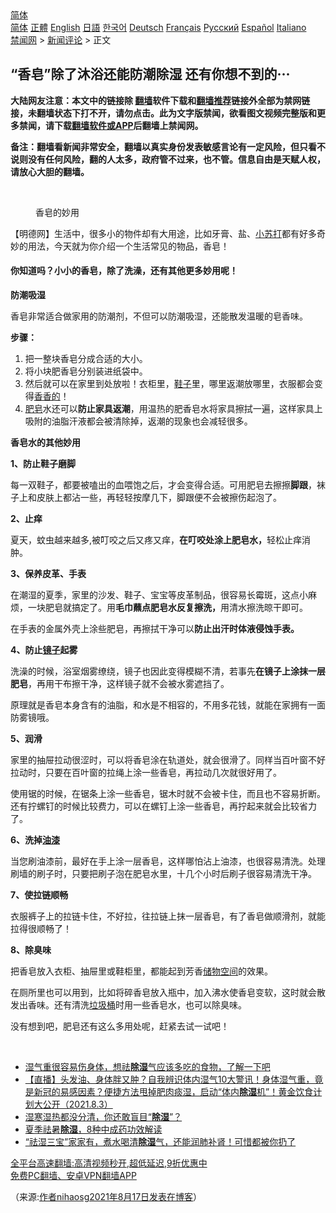  <!-- 面包屑导航 --> <div class="breadcrumb"><!-- GTranslate: https://gtranslate.io/ -->  <div class="switcher notranslate">  <div class="selected">  <a href="#" onclick="return false;"> 简体</a>  </div>  <div class="option">  <a href="https://www.bannedbook.org" onclick="doGTranslate('zh-CN|zh-CN');jQuery('div.switcher div.selected a').html(jQuery(this).html());return false;" title="简体中文" class="nturl selected"> 简体</a>  <a href="https://www.bannedbook.org/zh-tw/" onclick="doGTranslate('zh-CN|zh-TW');jQuery('div.switcher div.selected a').html(jQuery(this).html());return false;" title="繁體中文" class="nturl"> 正體</a>  <a href="https://www.bannedbook.org/en/" onclick="doGTranslate('zh-CN|en');jQuery('div.switcher div.selected a').html(jQuery(this).html());return false;" title="English" class="nturl"> English</a>  <a href="https://www.bannedbook.org/ja/" onclick="doGTranslate('zh-CN|ja');jQuery('div.switcher div.selected a').html(jQuery(this).html());return false;" title="日本語" class="nturl"> 日語</a>  <a href="https://www.bannedbook.org/ko/" onclick="doGTranslate('zh-CN|ko');jQuery('div.switcher div.selected a').html(jQuery(this).html());return false;" title="한국어" class="nturl"> 한국어</a>  <a href="https://www.bannedbook.org/de/" onclick="doGTranslate('zh-CN|de');jQuery('div.switcher div.selected a').html(jQuery(this).html());return false;" title="Deutsch" class="nturl"> Deutsch</a>  <a href="https://www.bannedbook.org/fr/" onclick="doGTranslate('zh-CN|fr');jQuery('div.switcher div.selected a').html(jQuery(this).html());return false;" title="Français" class="nturl"> Français</a>  <a href="https://www.bannedbook.org/ru/" onclick="doGTranslate('zh-CN|ru');jQuery('div.switcher div.selected a').html(jQuery(this).html());return false;" title="Русский" class="nturl"> Русский</a>  <a href="https://www.bannedbook.org/es/" onclick="doGTranslate('zh-CN|es');jQuery('div.switcher div.selected a').html(jQuery(this).html());return false;" title="Español" class="nturl"> Español</a>  <a href="https://www.bannedbook.org/it/" onclick="doGTranslate('zh-CN|it');jQuery('div.switcher div.selected a').html(jQuery(this).html());return false;" title="Italiano" class="nturl"> Italiano</a>  </div>  </div>      <div class='breadcrumb-sub'><!-- Breadcrumb NavXT 6.3.0 --> <a href="https://www.bannedbook.org/" class="home">禁闻网</a> &gt; <a href="https://www.bannedbook.org/bnews/comments/" class="category">新闻评论</a> &gt; 正文</div></div><h2>“香皂”除了沐浴还能防潮除湿 还有你想不到的···</h2> <p class="notice"><b>大陆网友注意：本文中的链接除 <a href="https://github.com/bannedbook/fanqiang" >翻墙</a>软件下载和<a href="https://github.com/killgcd/justmysocks/blob/master/README.md">翻墙推荐</a>链接外全部为禁网链接，未翻墙状态下打不开，请勿点击。此为文字版禁闻，欲看图文视频完整版和更多禁闻，请下载<a href="https://github.com/bannedbook/fanqiang">翻墙软件或APP</a>后翻墙上禁闻网。</p><p>备注：翻墙看新闻非常安全，翻墙以真实身份发表敏感言论有一定风险，但只看不说则没有任何风险，翻的人太多，政府管不过来，也不管。信息自由是天赋人权，请放心大胆的翻墙。</b></p>  <div class="entry"> <br /> <figure><a href="https://i2.wp.com/upload-images-bucket-v64rleca837do.s3.eu-west-1.amazonaws.com/wp-content/uploads/2021/08/26142215/0826-%E9%A6%99%E7%9A%82.jpg?fit=1280%2C720&#038;ssl=1" data-caption="香皂的妙用"></a><figcaption class="wp-caption-text">香皂的妙用</figcaption></figure> <p>【明德网】生活中，很多小的物件却有大用途，比如牙膏、盐、<a href="https://www.bannedbook.org/bnews/tag/%e5%b0%8f%e8%8b%8f%e6%89%93/" class="st_tag internal_tag" rel="tag" title="标签 小苏打 下的日志">小苏打</a>都有好多奇妙的用法，今天就为你介绍一个生活常见的物品，香皂！</p> <h4><strong>你知道吗？小小的香皂，除了洗澡，还有其他更多妙用呢！</strong></h4> <p><strong>防潮吸湿</strong></p> <p>香皂非常适合做家用的防潮剂，不但可以防潮吸湿，还能散发温暖的皂香味。</p> <p><strong>步骤：</strong></p> <ol> <li>把一整块香皂分成合适的大小。</li> <li>将小块肥香皂分别装进纸袋中。</li> <li>然后就可以在家里到处放啦！衣柜里，<a href="https://www.bannedbook.org/bnews/tag/%e9%9e%8b%e5%ad%90/" class="st_tag internal_tag" rel="tag" title="标签 鞋子 下的日志">鞋子</a>里，哪里返潮放哪里，衣服都会变得<a href="https://www.bannedbook.org/bnews/tag/%E9%A6%99%E9%A6%99%E7%9A%84/" class="st_tag internal_tag" rel="tag" title="标签 香香的 下的日志">香香的</a>！</li> <li><a href="https://www.bannedbook.org/bnews/tag/%E8%82%A5%E7%9A%82/" class="st_tag internal_tag" rel="tag" title="标签 肥皂 下的日志">肥皂</a>水还可以<strong class="js_darkmode__text__13">防止家具返潮</strong>，用温热的肥香皂水将家具擦拭一遍，这样家具上吸附的油脂汗液都会被清除掉，返潮的现象也会减轻很多。</li> </ol> <p><strong>香皂水的其他妙用</strong></p> <p><strong>1、防止鞋子磨脚</strong></p> <p>每一双鞋子，都要被嗑出的血喂饱之后，才会变得合适。可用肥皂去擦擦<strong class="js_darkmode__text__22">脚跟</strong>，袜子上和皮肤上都沾一些，再轻轻按摩几下，脚跟便不会被擦伤起泡了。</p>  <p><strong>2、止痒</strong></p> <p>夏天，蚊虫越来越多,被叮咬之后又疼又痒，<strong class="js_darkmode__text__28">在叮咬处涂上肥皂水，</strong>轻松止痒消肿。</p> <p><strong class="js_darkmode__text__31">3、保养皮革、手表</strong></p> <p>在潮湿的夏季，家里的沙发、鞋子、宝宝等皮革制品，很容易长霉斑，这点小麻烦，一块肥皂就搞定了。用<strong class="js_darkmode__text__36">毛巾蘸点肥皂水反复擦洗，</strong>用清水擦洗晾干即可。</p> <p>在手表的金属外壳上涂些肥皂，再擦拭干净可以<strong class="js_darkmode__text__39">防止出汗时体液侵蚀手表。</strong></p> <p><strong>4、防止<a href="https://www.bannedbook.org/bnews/tag/%E9%95%9C%E5%AD%90/" class="st_tag internal_tag" rel="tag" title="标签 镜子 下的日志">镜子</a>起雾</strong></p> <p>洗澡的时候，浴室烟雾缭绕，镜子也因此变得模糊不清，若事先<strong class="js_darkmode__text__45">在镜子上涂抹一层肥皂</strong>，再用干布擦干净，这样镜子就不会被水雾遮挡了。</p>  <p>原理就是香皂本身含有的油脂，和水是不相容的，不用多花钱，就能在家拥有一面防雾镜哦。</p> <p><strong>5、润滑</strong></p> <p>家里的抽屉拉动很涩时，可以将香皂涂在轨道处，就会很滑了。同样当百叶窗不好拉动时，只要在百叶窗的拉绳上涂一些香皂，再拉动几次就很好用了。</p> <p>使用锯的时候，在锯条上涂一些香皂，锯木时就不会被卡住，而且也不容易折断。还有拧螺钉的时候比较费力，可以在螺钉上涂一些香皂，再拧起来就会比较省力了。</p> <p><strong>6、洗掉<a href="https://www.bannedbook.org/bnews/tag/%E6%B2%B9%E6%BC%86/" class="st_tag internal_tag" rel="tag" title="标签 油漆 下的日志">油漆</a></strong></p> <p>当您刷油漆前，最好在手上涂一层香皂，这样哪怕沾上油漆，也很容易清洗。处理刷墙的刷子时，只要把刷子泡在肥皂水里，十几个小时后刷子很容易清洗干净。</p> <p><strong>7、使拉链顺畅</strong></p>  <p>衣服裤子上的拉链卡住，不好拉，往拉链上抹一层香皂，有了香皂做顺滑剂，就能拉得很顺畅了！</p> <p><strong>8、除臭味</strong></p> <p>把香皂放入衣柜、抽屉里或鞋柜里，都能起到芳香<a href="https://www.bannedbook.org/bnews/tag/%E5%82%A8%E7%89%A9%E7%A9%BA%E9%97%B4/" class="st_tag internal_tag" rel="tag" title="标签 储物空间 下的日志">储物空间</a>的效果。</p> <p>在厕所里也可以用到，比如将碎香皂放入瓶中，加入沸水使香皂变软，这时就会散发出香味。还有清洗<a href="https://www.bannedbook.org/bnews/tag/%e5%9e%83%e5%9c%be%e6%a1%b6/" class="st_tag internal_tag" rel="tag" title="标签 垃圾桶 下的日志">垃圾桶</a>时用一些香皂水，也可以除臭味。</p> <p>没有想到吧，肥皂还有这么多用处呢，赶紧去试一试吧！</p> <p>&nbsp;</p> <ul class='op-related-articles' title='相关阅读'> <li><a href='https://www.bannedbook.org/bnews/lifebaike/20210813/1605679.html' target='_blank'>湿气重很容易伤身体，想祛<b>除湿</b>气应该多吃的食物，了解一下吧</a></li> <li><a href='https://www.bannedbook.org/bnews/bannedvideo/20210803/1599518.html' target='_blank'>【直播】头发油、身体胖又肿？自我辨识体内湿气10大警讯！身体湿气重，竟是新冠的易感因素？便捷方法甩掉肥肉痰湿，启动“体内<b>除湿</b>机”！黄金饮食计划大公开（2021.8.3）</a></li> <li><a href='https://www.bannedbook.org/bnews/health/20210728/1595498.html' target='_blank'>湿寒湿热都没分清，你还敢盲目“<b>除湿</b>”？</a></li> <li><a href='https://www.bannedbook.org/bnews/comments/20210617/1568183.html' target='_blank'>夏季祛暑<b>除湿</b>，8种中成药功效解读</a></li> <li><a href='https://www.bannedbook.org/bnews/health/20210610/1564034.html' target='_blank'>“祛湿三宝”家家有，煮水喝清<b>除湿</b>气，还能润肺补肾！可惜都被你扔了</a></li> </ul> <p class="texttj"> <a href="https://github.com/bannedbook/fanqiang/wiki/V2ray%E6%9C%BA%E5%9C%BA" target="_blank">全平台高速翻墙:高清视频秒开,超低延迟,9折优惠中</a><br/> <a href="https://github.com/bannedbook/fanqiang/wiki/%E7%A6%81%E9%97%BB%E7%BD%91%E5%AE%89%E5%8D%93%E7%BF%BB%E5%A2%99%E6%96%B0%E9%97%BBAPP" target="_blank">免费PC翻墙、安卓VPN翻墙APP</a></p> <p>（来源:<a href="https://nihao.sg/2021/08/17/%e9%a6%99%e7%9a%82%e7%9a%84%e6%83%8a%e4%ba%ba%e5%a6%99%e7%94%a8/?fbclid=IwAR3B4YBAPpSX7bGnPQY2MuN89fnNoZSRxF_wy7jf5CYsqQT7IaA7mdwnzWQ#pll_switcher">作者nihaosg2021年8月17日发表在博客</a>）</p><a name='sharetosocial'></a>  <div style="margin-bottom:5px;padding-bottom:5px;clear:both"> <div id="archive-pix-1" class="banner-ads"> <!-- AuctionX Display platform tag START --> <div id="26318x728x90x621x_ADSLOT2" clicktrack="%%CLICK_URL_ESC%%"></div> <!-- AuctionX Display platform tag END --> </div> <div id="archive-pix-2" class="banner-ads"> <!-- AuctionX Display platform tag START --> <div id="26315x300x250x621x_ADSLOT2" clicktrack="%%CLICK_URL_ESC%%"></div> <!-- AuctionX Display platform tag END --> </div> </div>  <div id="archive-pix-1" class="banner-ads"> <!-- AuctionX Display platform tag START --> <div id="26318x728x90x621x_ADSLOT3" clicktrack="%%CLICK_URL_ESC%%"></div> <!-- AuctionX Display platform tag END --> </div> </div><!--END ENTRY--> 